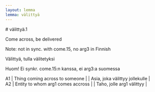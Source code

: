 ```yaml
---
layout: lemma
lemma: välittyä
---
```


<div class="sense">
# <span class="sensename">välittyä.1</span>

<span class="description">Come across, be delivered</span>

Note: not in sync. with come.15, no arg3 in Finnish

<span class="description">Välittyä, tulla välitetyksi</span>

Huom! Ei synkr. come.15:n kanssa, ei arg3:a suomessa

A1 | Thing coming across to someone |   | Asia, joka välittyy jollekulle |  
A2 | Entity to whom arg1 comes accross |   | Taho, jolle arg1 välittyy |  

</div>

